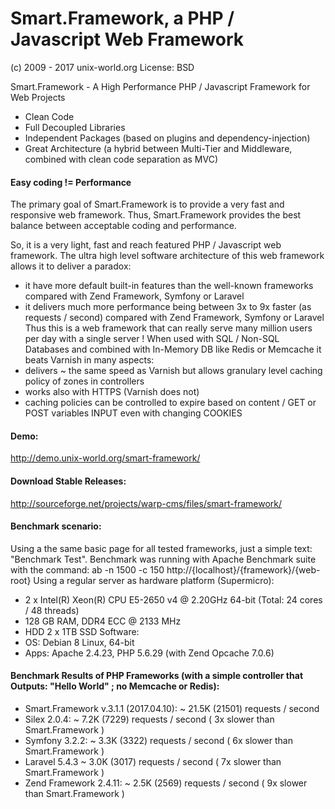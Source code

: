 # Smart.Framework, a PHP / Javascript Web Framework
(c) 2009 - 2017 unix-world.org
License: BSD

Smart.Framework - A High Performance PHP / Javascript Framework for Web Projects
* Clean Code
* Full Decoupled Libraries
* Independent Packages (based on plugins and dependency-injection)
* Great Architecture (a hybrid between Multi-Tier and Middleware, combined with clean code separation as MVC)

#### Easy coding != Performance
The primary goal of Smart.Framework is to provide a very fast and responsive web framework.
Thus, Smart.Framework provides the best balance between acceptable coding and performance.

So, it is a very light, fast and reach featured PHP / Javascript web framework.
The ultra high level software architecture of this web framework allows it to deliver a paradox:
* it have more default built-in features than the well-known frameworks compared with Zend Framework, Symfony or Laravel
* it delivers much more performance being between 3x to 9x faster (as requests / second) compared with Zend Framework, Symfony or Laravel
Thus this is a web framework that can really serve many million users per day with a single server !
When used with SQL / Non-SQL Databases and combined with In-Memory DB like Redis or Memcache it beats Varnish in many aspects:
* delivers ~ the same speed as Varnish but allows granulary level caching policy of zones in controllers
* works also with HTTPS (Varnish does not)
* caching policies can be controlled to expire based on content / GET or POST variables INPUT even with changing COOKIES

#### Demo:
http://demo.unix-world.org/smart-framework/

#### Download Stable Releases:
http://sourceforge.net/projects/warp-cms/files/smart-framework/

#### Benchmark scenario:
Using a the same basic page for all tested frameworks, just a simple text: "Benchmark Test".
Benchmark was running with Apache Benchmark suite with the command:
ab -n 1500 -c 150 http://{localhost}/{framework}/{web-root}
Using a regular server as hardware platform (Supermicro):
* 2 x Intel(R) Xeon(R) CPU E5-2650 v4 @ 2.20GHz 64-bit (Total: 24 cores / 48 threads)
* 128 GB RAM, DDR4 ECC @ 2133 MHz
* HDD 2 x 1TB SSD
Software:
* OS: Debian 8 Linux, 64-bit
* Apps: Apache 2.4.23, PHP 5.6.29 (with Zend Opcache 7.0.6)

#### Benchmark Results of PHP Frameworks (with a simple controller that Outputs: "Hello World" ; no Memcache or Redis):
* Smart.Framework v.3.1.1 (2017.04.10): ~ 21.5K (21501) requests / second
* Silex 2.0.4: ~ 7.2K (7229) requests / second ( 3x slower than Smart.Framework )
* Symfony 3.2.2: ~ 3.3K (3322) requests / second ( 6x slower than Smart.Framework )
* Laravel 5.4.3 ~ 3.0K (3017) requests / second ( 7x slower than Smart.Framework )
* Zend Framework 2.4.11: ~ 2.5K (2569) requests / second ( 9x slower than Smart.Framework )
